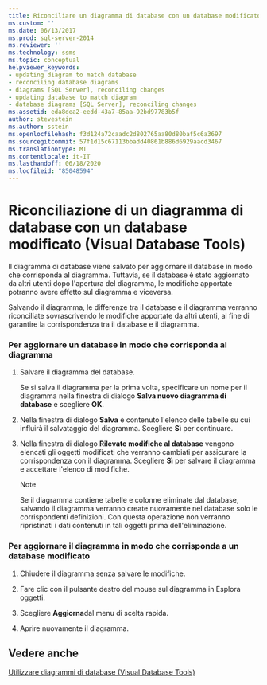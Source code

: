 ```yaml
---
title: Riconciliare un diagramma di database con un database modificato (Visual Database Tools) | Microsoft Docs
ms.custom: ''
ms.date: 06/13/2017
ms.prod: sql-server-2014
ms.reviewer: ''
ms.technology: ssms
ms.topic: conceptual
helpviewer_keywords:
- updating diagram to match database
- reconciling database diagrams
- diagrams [SQL Server], reconciling changes
- updating database to match diagram
- database diagrams [SQL Server], reconciling changes
ms.assetid: eda8dea2-eedd-43a7-85aa-92bd97783b5f
author: stevestein
ms.author: sstein
ms.openlocfilehash: f3d124a72caadc2d802765aa80d80baf5c6a3697
ms.sourcegitcommit: 57f1d15c67113bbadd40861b886d6929aacd3467
ms.translationtype: MT
ms.contentlocale: it-IT
ms.lasthandoff: 06/18/2020
ms.locfileid: "85048594"
---
```

# <a name="reconcile-a-database-diagram-with-a-modified-database-visual-database-tools"></a>Riconciliazione di un diagramma di database con un database modificato (Visual Database Tools)
  Il diagramma di database viene salvato per aggiornare il database in modo che corrisponda al diagramma. Tuttavia, se il database è stato aggiornato da altri utenti dopo l'apertura del diagramma, le modifiche apportate potranno avere effetto sul diagramma e viceversa.  
  
 Salvando il diagramma, le differenze tra il database e il diagramma verranno riconciliate sovrascrivendo le modifiche apportate da altri utenti, al fine di garantire la corrispondenza tra il database e il diagramma.  
  
### <a name="to-update-a-database-to-match-your-diagram"></a>Per aggiornare un database in modo che corrisponda al diagramma  
  
1.  Salvare il diagramma del database.  
  
     Se si salva il diagramma per la prima volta, specificare un nome per il diagramma nella finestra di dialogo **Salva nuovo diagramma di database** e scegliere **OK**.  
  
2.  Nella finestra di dialogo **Salva** è contenuto l'elenco delle tabelle su cui influirà il salvataggio del diagramma. Scegliere **Sì** per continuare.  
  
3.  Nella finestra di dialogo **Rilevate modifiche al database** vengono elencati gli oggetti modificati che verranno cambiati per assicurare la corrispondenza con il diagramma. Scegliere **Sì** per salvare il diagramma e accettare l'elenco di modifiche.  
  
    > [!NOTE]  
    >  Se il diagramma contiene tabelle e colonne eliminate dal database, salvando il diagramma verranno create nuovamente nel database solo le corrispondenti definizioni. Con questa operazione non verranno ripristinati i dati contenuti in tali oggetti prima dell'eliminazione.  
  
### <a name="to-update-your-diagram-to-match-a-modified-database"></a>Per aggiornare il diagramma in modo che corrisponda a un database modificato  
  
1.  Chiudere il diagramma senza salvare le modifiche.  
  
2.  Fare clic con il pulsante destro del mouse sul diagramma in Esplora oggetti.  
  
3.  Scegliere **Aggiorna**dal menu di scelta rapida.  
  
4.  Aprire nuovamente il diagramma.  
  
## <a name="see-also"></a>Vedere anche  
 [Utilizzare diagrammi di database &#40;Visual Database Tools&#41;](visual-database-tools.md)  
  
  
